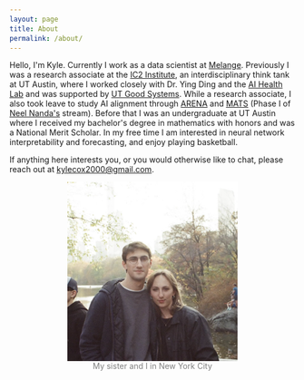 ```yaml
---
layout: page
title: About
permalink: /about/
---
```


Hello, I'm Kyle. Currently I work as a data scientist at [Melange](melange.com). Previously I was a research associate at the [IC2 Institute](https://ic2.utexas.edu), an interdisciplinary think tank at UT Austin, where I worked closely with Dr. Ying Ding and the [AI Health Lab](https://aihealth.ischool.utexas.edu) and was supported by [UT Good Systems](https://bridgingbarriers.utexas.edu/good-systems). While a research associate, I also took leave to study AI alignment through [ARENA](https://www.arena.education) and [MATS](https://www.matsprogram.org) (Phase I of [Neel Nanda's](https://www.neelnanda.io/about) stream). Before that I was an undergraduate at UT Austin where I received my bachelor's degree in mathematics with honors and was a National Merit Scholar. In my free time I am interested in neural network interpretability and forecasting, and enjoy playing basketball.

If anything here interests you, or you would otherwise like to chat, please reach out at [kylecox2000@gmail.com](mailto:kylecox2000@gmail.com).


<figure style="text-align: center;">
  <img src="/assets/bio-pic-nyc.png" alt="My sister and I in New York City" style="width: 300px; height: auto; display: block; margin: 0 auto;">
  <figcaption style="font-size: 14px; color: gray;">My sister and I in New York City</figcaption>
</figure>
